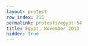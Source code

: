 ```yaml
---
layout: protest
row_index: 215
permalink: protests/egypt-54
title: Egypt, November 2013
hidden: true
---
```

